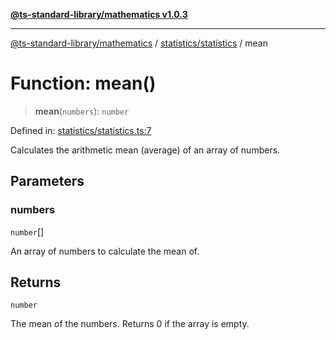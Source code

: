 [**@ts-standard-library/mathematics v1.0.3**](../../../README.md)

***

[@ts-standard-library/mathematics](../../../README.md) / [statistics/statistics](../README.md) / mean

# Function: mean()

> **mean**(`numbers`): `number`

Defined in: [statistics/statistics.ts:7](https://github.com/gabaudette/ts-stdlib/blob/be448e6a9d9c20c6c2f27f6550ce4e65fc8c9b89/packages/mathematics/src/statistics/statistics.ts#L7)

Calculates the arithmetic mean (average) of an array of numbers.

## Parameters

### numbers

`number`[]

An array of numbers to calculate the mean of.

## Returns

`number`

The mean of the numbers. Returns 0 if the array is empty.
